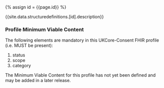 
{% assign id = {{page.id}} %}

{{site.data.structuredefinitions.[id].description}}

<!-- end TOC -->

### Profile Minimum Viable Content ###

The following elements are mandatory in this UKCore-Consent FHIR profile (i.e. MUST be present):

1.	status
2.	scope
3.	category

The Minimum Viable Content for this profile has not yet been defined and may be added in a later release.

